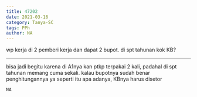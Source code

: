 ```yaml
---
title: 47202
date: 2021-03-16
category: Tanya-SC
tags: PPh
author: NA
---
```


wp kerja di 2 pemberi kerja dan dapat 2 bupot. di spt tahunan kok KB?

---

bisa jadi begitu karena di A1nya kan ptkp terpakai 2 kali, padahal di spt tahunan memang cuma sekali. kalau bupotnya sudah benar penghitungannya ya seperti itu apa adanya, KBnya harus disetor

`NA`
